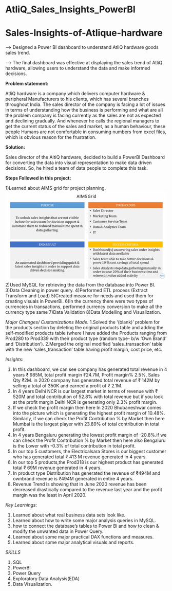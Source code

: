 # AtliQ_Sales_Insights_PowerBI

# Sales-Insights-of-Atlique-hardware

--> Designed a Power BI dashboard to understand AtliQ hardware goods sales trend.

--> The final dashboard was effective at displaying the sales trend of AtliQ hardware, allowing users to understand the data and make informed decisions. 


**Problem statement:**

   AtliQ hardware is a company which delivers computer hardware & peripheral Manufacturers to his clients, which has several branches throughout India. The sales director of the company is facing a lot of issues in terms of understanding how the business is performing and what are all the problem company is facing currently as the sales are not as expected and declining gradually. And whenever he calls the regional managers to get the current status of the sales and market, as a human behaviour, these people Humans are not comfortable in consuming numbers from excel files, which is obvious reason for the frustration.

**Solution:**

   Sales director of the AltiQ hardware, decided to build a PowerBI Dashboard for converting the data into visual representation to make data driven decisions. So, he hired a team of data people to complete this task.

**Steps Followed in this project:**

1)Learned about AIMS grid for project planning.
<img src="https://github.com/Naveen-S6/AtliQ_Sales_Insigths_PowerBi/blob/main/DATASET/AIMS.jpg" width="550" class="center">
2)Used MySQL for retrieving the data from the database into Power BI.
3)Data Cleaning in power query.
4)Performed ETL process (Extract Transform and Load)
5)Created measure for needs and used them for creating visuals in PowerBi.
6)In the currency there were two types of currencies in transactions, performed currency conversion to make all the currency type same
7)Data Validation
8)Data Modelling and Visualization.


*Major Changes/ Customizations Made:*
1.Solved the ‘(blank)’ problem for the products section by deleting the original products table and adding the self-modified products table (where I have added the Products ranging from Prod280 to Prod339 with their product type (random type- b/w ‘Own Brand’ and ‘Distribution’). 2.Merged the original modified ‘sales_transaction’ table with the new ‘sales_transaction’ table having profit margin, cost price, etc.

*Insights:*
1) In this dashboard, we can see company has generated total revenue in 4 years ₹ 985M, total profit margin ₹24.7M, Profit margin% 2.5%, Sales Qty ₹2M. in 2020 company has generated total revenue of ₹ 142M by selling a total of 350K and earned a profit of ₹ 2.1M.
2) In 4 years Delhi NCR is our largest market in terms of revenue with ₹ 520M and total contribution of 52.8% with total revenue but if you look at the profit margin Delhi NCR is generating only 2.3% profit margin.
3) If we check the profit margin then here In 2020 Bhubaneshwar comes into the picture which is generating the highest profit margin of 10.48%. Similarly, if we can check the Profit Contribution % by Market then here Mumbai is the largest player with 23.89% of total contribution in total profit.
4) In 4 years Bengaluru generating the lowest profit margin of -20.8%.if we can check the Profit Contribution % by Market then here also Bengaluru is the Lower with -0.3% of total contribution in total profit.
5) In our top 5 customers, the Electricalsara Stores is our biggest customer who has generated total ₹ 413 M revenue generated in 4 years.
6) In our top 5 products,the Prod318 is our highest product has generated total ₹ 69M revenue generated in 4 years.
7) In product type Distribution has generated the revenue of ₹494M and ownbrand revenue is ₹494M generated in entire 4 years.
8) Revenue Trend is showing that in June 2020 revenue has been decreased drastically compared to the revenue last year and the profit margin was the least in April 2020.

   
*Key Learnings:*
1) Learned about what real business data sets look like.
2) Learned about how to write some major analysis queries in MySQL.
3) how to connect the database’s tables to Power Bi and how to clean & modify the unwanted data in Power Query.
4) Learned about some major practical DAX functions and measures.
5) Learned about some major analytical visuals and reports.



*SKILLS*
1) SQL
2) PowerBI
3) Power Query
4) Exploratory Data Analysis(EDA)
5) Data Visualization.


